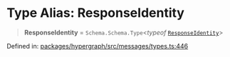 # Type Alias: ResponseIdentity

> **ResponseIdentity** = `Schema.Schema.Type`\<*typeof* [`ResponseIdentity`](../variables/ResponseIdentity.md)\>

Defined in: [packages/hypergraph/src/messages/types.ts:446](https://github.com/hashirpm/hypergraph/blob/ab4ea1cdb9430798142e0d735aac9d31c2cf0ae0/packages/hypergraph/src/messages/types.ts#L446)
